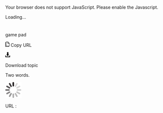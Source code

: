 Your browser does not support JavaScript. Please enable the Javascript.

Loading...

# 

game pad

![Copy URL](media/game-pad/Copy.png)
Copy URL

![Download](media/game-pad/Download.png)

Download topic

Two words. 

![In progress](media/game-pad/activity-large.gif)

URL :
